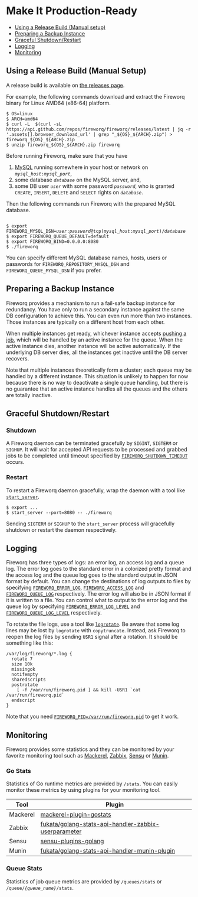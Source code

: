 Make It Production-Ready
========================

- [Using a Release Build (Manual setup)][section-manual-setup]
- [Preparing a Backup Instance][section-backup]
- [Graceful Shutdown/Restart][section-graceful-restart]
- [Logging][section-logging]
- [Monitoring][section-monitoring]

## <a name="manual-setup">Using a Release Build (Manual Setup)</a>

A release build is available on [the releases page][releases].

For example, the following commands download and extract the Fireworq
binary for Linux AMD64 (x86-64) platform.

```
$ OS=linux
$ ARCH=amd64
$ curl -L  $(curl -sL  https://api.github.com/repos/fireworq/fireworq/releases/latest | jq -r '.assets[].browser_download_url' | grep "_${OS}_${ARCH}.zip") > fireworq_${OS}_${ARCH}.zip
$ unzip fireworq_${OS}_${ARCH}.zip fireworq
```

Before running Fireworq, make sure that you have

<a name="manual-setup-mysql"></a>

1. [MySQL][] running somewhere in your host or network on
   <code><var>mysql_host</var>:<var>mysql_port</var></code>,
1. some database <code><var>database</var></code> on the MySQL server,
   and,
1. some DB user <code><var>user</var></code> with some password
   <code><var>password</var></code>, who is granted `CREATE`,
   `INSERT`, `DELETE` and `SELECT` rights on
   <code><var>database</var></code>.

Then the following commands run Fireworq with the prepared MySQL database.

<pre><code>
$ export FIREWORQ_MYSQL_DSN=<var>user</var>:<var>password</var>@tcp(<var>mysql_host</var>:<var>mysql_port</var>)/<var>database</var>
$ export FIREWORQ_QUEUE_DEFAULT=default
$ export FIREWORQ_BIND=0.0.0.0:8080
$ ./fireworq
</code></pre>

You can specify different MySQL database names, hosts, users or
passwords for <code>FIREWORQ_REPOSITORY_MYSQL_DSN</code> and
<code>FIREWORQ_QUEUE_MYSQL_DSN</code> if you prefer.

## <a name="backup">Preparing a Backup Instance</a>

Fireworq provides a mechanism to run a fail-safe backup instance for
redundancy.  You have only to run a secondary instance against the
same DB configuration to achieve this.  You can even run more than two
instances.  Those instances are typically on a different host from
each other.

When multiple instances get ready, whichever instance accepts
[pushing a job][api-post-job], which will be handled by an active
instance for the queue.  When the active instance dies, another
instance will be active automatically.  If the underlying DB server
dies, all the instances get inactive until the DB server recovers.

Note that multiple instances theoretically form a cluster; each queue
may be handled by a different instance.  This situation is unlikely to
happen for now because there is no way to deactivate a single queue
handling, but there is no guarantee that an active instance handles
all the queues and the others are totally inactive.

## <a name="graceful-restart">Graceful Shutdown/Restart</a>

### Shutdown

A Fireworq daemon can be terminated gracefully by `SIGINT`, `SIGTERM`
or `SIGHUP`.  It will wait for accepted API requests to be processed
and grabbed jobs to be completed until timeout specified by
[`FIREWORQ_SHUTDOWN_TIMEOUT`][env-shutdown-timeout] occurs.

### Restart

To restart a Fireworq daemon gracefully, wrap the daemon with a tool
like [`start_server`][start_server].

```
$ export ...
$ start_server --port=8080 -- ./fireworq
```

Sending `SIGTERM` or `SIGHUP` to the `start_server` process will
gracefully shutdown or restart the daemon respectively.

## <a name="logging">Logging</a>

Fireworq has three types of logs: an error log, an access log and a
queue log.  The error log goes to the standard error in a colorized
pretty format and the access log and the queue log goes to the
standard output in JSON format by default.  You can change the
destinations of log outputs to files by specifying
[`FIREWORQ_ERROR_LOG`][env-error-log],
[`FIREWORQ_ACCESS_LOG`][env-access-log] and
[`FIREWORQ_QUEUE_LOG`][env-queue-log] respectively.  The error log
will also be in JSON format if it is written to a file.  You can
control what to output to the error log and the queue log by
specifying [`FIREWORQ_ERROR_LOG_LEVEL`][env-error-log-level] and
[`FIREWORQ_QUEUE_LOG_LEVEL`][env-queue-log-level] respectively.

To rotate the file logs, use a tool like [`logrotate`][logrotate].  Be
aware that some log lines may be lost by `logrotate` with
`copytruncate`.  Instead, ask Fireworq to reopen the log files by
sending `USR1` signal after a rotation.  It should be something like
this:

```
/var/log/fireworq/*.log {
  rotate 7
  size 10k
  missingok
  notifempty
  sharedscripts
  postrotate
    [ -f /var/run/fireworq.pid ] && kill -USR1 `cat /var/run/fireworq.pid`
  endscript
}
```

Note that you need [`FIREWORQ_PID=/var/run/fireworq.pid`][env-pid] to
get it work.

## <a name="monitoring">Monitoring</a>

Fireworq provides some statistics and they can be monitored by your
favorite monitoring tool such as [Mackerel][], [Zabbix][], [Sensu][]
or [Munin][].

### Go Stats

Statistics of Go runtime metrics are provided by `/stats`.  You can
easily monitor these metrics by using plugins for your monitoring
tool.

|Tool    |Plugin                                                  |
|--------|--------------------------------------------------------|
|Mackerel|[mackerel-plugin-gostats][]                             |
|Zabbix  |[fukata/golang-stats-api-handler-zabbix-userparameter][]|
|Sensu   |[sensu-plugins-golang][]                                |
|Munin   |[fukata/golang-stats-api-handler-munin-plugin][]        |

### Queue Stats

Statistics of job queue metrics are provided by `/queues/stats` or
<code>/queue/<var>{queue_name}</var>/stats</code>.

[section-manual-setup]: #manual-setup
[section-backup]: #backup
[section-graceful-restart]: #graceful-restart
[section-logging]: #logging
[section-monitoring]: #monitoring
[api-post-job]: ./api.md#api-post-job

[env-access-log]: ./config.md#env-access-log
[env-error-log]: ./config.md#env-error-log
[env-error-log-level]: ./config.md#env-error-log-level
[env-queue-log]: ./config.md#env-queue-log
[env-queue-log-level]: ./config.md#env-queue-log-level
[env-pid]: ./config.md#env-pid
[env-shutdown-timeout]: ./config.md#env-shutdown-timeout

[releases]: https://github.com/fireworq/fireworq/releases

[Docker]: https://www.docker.com/
[MySQL]: https://www.mysql.com/
[start_server]: https://metacpan.org/pod/distribution/Server-Starter/script/start_server
[logrotate]: https://github.com/logrotate/logrotate
[Mackerel]: https://mackerel.io/
[Zabbix]: https://www.zabbix.com/
[Sensu]: https://sensuapp.org/
[Munin]: http://munin-monitoring.org/
[mackerel-plugin-gostats]: https://github.com/mackerelio/mackerel-agent-plugins/tree/master/mackerel-plugin-gostats
[fukata/golang-stats-api-handler-zabbix-userparameter]: https://github.com/fukata/golang-stats-api-handler-zabbix-userparameter
[sensu-plugins-golang]: https://github.com/sensu-plugins/sensu-plugins-golang/blob/master/bin/metrics-golang-stats-api.rb
[fukata/golang-stats-api-handler-munin-plugin]: https://github.com/fukata/golang-stats-api-handler-munin-plugin
